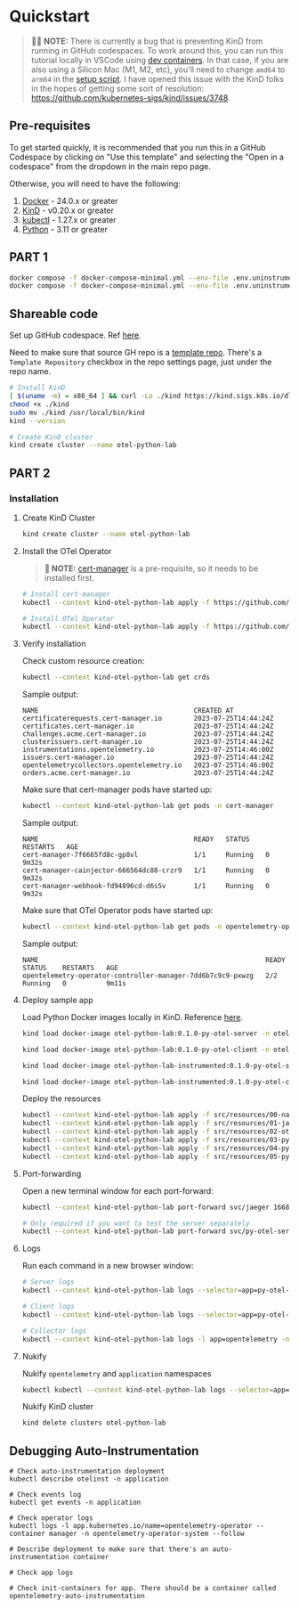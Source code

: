 # Quickstart

> 🚨🚨 **NOTE:** There is currently a bug that is preventing KinD from running in GitHub codespaces. To work around this, you can run this tutorial locally in VSCode using [dev containers](https://code.visualstudio.com/docs/devcontainers/tutorial). In that case, if you are also using a Silicon Mac (M1, M2, etc), you'll need to change `amd64` to `arm64` in the [setup script](https://github.com/avillela/otel-python-lab/blob/948374050a9cc1bde11e23a1c65b36f65d543486/src/scripts/setup.sh#L8). I have opened this issue with the KinD folks in the hopes of getting some sort of resolution: https://github.com/kubernetes-sigs/kind/issues/3748.

## Pre-requisites

To get started quickly, it is recommended that you run this in a GitHub Codespace by clicking on "Use this template" and selecting the "Open in a codespace" from the dropdown in the main repo page.

Otherwise, you will need to have the following:

1. [Docker](https://docs.docker.com/get-docker/) - 24.0.x or greater
2. [KinD](https://kind.sigs.k8s.io/docs/user/quick-start/#installing-with-a-package-manager) - v0.20.x or greater
3. [kubectl](https://kubernetes.io/docs/tasks/tools/#kubectl) - 1.27.x or greater
4. [Python](https://www.python.org/downloads/) - 3.11 or greater

## PART 1

```bash
docker compose -f docker-compose-minimal.yml --env-file .env.uninstrumented build
docker compose -f docker-compose-minimal.yml --env-file .env.uninstrumented up
```

## Shareable code

Set up GitHub codespace. Ref [here](https://medium.com/@armamini/kubernetes-on-github-codespaces-3851163411f3).

Need to make sure that source GH repo is a [template repo](https://docs.github.com/en/repositories/creating-and-managing-repositories/creating-a-template-repository). There's a `Template Repository` checkbox in the repo settings page, just under the repo name.



```bash
# Install KinD
[ $(uname -m) = x86_64 ] && curl -Lo ./kind https://kind.sigs.k8s.io/dl/v0.20.0/kind-linux-amd64
chmod +x ./kind
sudo mv ./kind /usr/local/bin/kind
kind --version

# Create KinD cluster
kind create cluster --name otel-python-lab
```

## PART 2

### Installation

1. Create KinD Cluster

    ```bash
    kind create cluster --name otel-python-lab
    ```

2. Install the OTel Operator

    > **🚨 NOTE:** [cert-manager](https://cert-manager.io) is a pre-requisite, so it needs to be installed first.

    ```bash
    # Install cert-manager
    kubectl --context kind-otel-python-lab apply -f https://github.com/cert-manager/cert-manager/releases/download/v1.10.0/cert-manager.yaml

    # Install OTel Operator
    kubectl --context kind-otel-python-lab apply -f https://github.com/open-telemetry/opentelemetry-operator/releases/download/v0.81.0/opentelemetry-operator.yaml
    ```

3. Verify installation

    Check custom resource creation:

    ```bash
    kubectl --context kind-otel-python-lab get crds
    ```

    Sample output:

    ```
    NAME                                       CREATED AT
    certificaterequests.cert-manager.io        2023-07-25T14:44:24Z
    certificates.cert-manager.io               2023-07-25T14:44:24Z
    challenges.acme.cert-manager.io            2023-07-25T14:44:24Z
    clusterissuers.cert-manager.io             2023-07-25T14:44:24Z
    instrumentations.opentelemetry.io          2023-07-25T14:46:00Z
    issuers.cert-manager.io                    2023-07-25T14:44:24Z
    opentelemetrycollectors.opentelemetry.io   2023-07-25T14:46:00Z
    orders.acme.cert-manager.io                2023-07-25T14:44:24Z
    ```

    Make sure that cert-manager pods have started up:

    ```bash
    kubectl --context kind-otel-python-lab get pods -n cert-manager
    ```

    Sample output:

    ```
    NAME                                       READY   STATUS    RESTARTS   AGE
    cert-manager-7f6665fd8c-gp8vl              1/1     Running   0          9m32s
    cert-manager-cainjector-666564dc88-crzr9   1/1     Running   0          9m32s
    cert-manager-webhook-fd94896cd-d6s5v       1/1     Running   0          9m32s
    ```

    Make sure that OTel Operator pods have started up:

    ```bash
    kubectl --context kind-otel-python-lab get pods -n opentelemetry-operator-system
    ```

    Sample output:

    ```
    NAME                                                         READY   STATUS    RESTARTS   AGE
    opentelemetry-operator-controller-manager-7dd6b7c9c9-pxwzg   2/2     Running   0          9m11s
    ```

4. Deploy sample app

    Load Python Docker images locally in KinD. Reference [here](https://iximiuz.com/en/posts/kubernetes-kind-load-docker-image/).

    ```bash
    kind load docker-image otel-python-lab:0.1.0-py-otel-server -n otel-python-lab

    kind load docker-image otel-python-lab:0.1.0-py-otel-client -n otel-python-lab

    kind load docker-image otel-python-lab-instrumented:0.1.0-py-otel-server -n otel-python-lab

    kind load docker-image otel-python-lab-instrumented:0.1.0-py-otel-client -n otel-python-lab

    ```

    Deploy the resources

    ```bash
    kubectl --context kind-otel-python-lab apply -f src/resources/00-namespaces.yml 
    kubectl --context kind-otel-python-lab apply -f src/resources/01-jaeger.yml 
    kubectl --context kind-otel-python-lab apply -f src/resources/02-otel-collector.yml 
    kubectl --context kind-otel-python-lab apply -f src/resources/03-python-instrumentation.yml
    kubectl --context kind-otel-python-lab apply -f src/resources/04-python-client.yml
    kubectl --context kind-otel-python-lab apply -f src/resources/05-python-server.yml
    ```

5. Port-forwarding

    Open a new terminal window for each port-forward:

    ```bash
    kubectl --context kind-otel-python-lab port-forward svc/jaeger 16686:16686 -n opentelemetry

    # Only required if you want to test the server separately
    kubectl --context kind-otel-python-lab port-forward svc/py-otel-server-svc 8082:8082 -n application
    ```

6. Logs

    Run each command in a new browser window:

    ```bash
    # Server logs
    kubectl --context kind-otel-python-lab logs --selector=app=py-otel-server --container py-otel-server -n application --follow

    # Client logs
    kubectl --context kind-otel-python-lab logs --selector=app=py-otel-client --container py-otel-client -n application --follow

    # Collector logs
    kubectl --context kind-otel-python-lab logs -l app=opentelemetry -n opentelemetry --follow
    ```


7. Nukify

    Nukify `opentelemetry` and `application` namespaces

    ```bash
    kubectl kubectl --context kind-otel-python-lab logs --selector=app=py-otel-server --container py-otel-server -n application --followdelete ns opentelemetry application
    ```

    Nukify KinD cluster

    ```bash
    kind delete clusters otel-python-lab
    ```

## Debugging Auto-Instrumentation

```
# Check auto-instrumentation deployment
kubectl describe otelinst -n application

# Check events log
kubectl get events -n application

# Check operator logs
kubectl logs -l app.kubernetes.io/name=opentelemetry-operator --container manager -n opentelemetry-operator-system --follow

# Describe deployment to make sure that there's an auto-instrumentation container

# Check app logs

# Check init-containers for app. There should be a container called opentelemetry-auto-instrumentation
```
